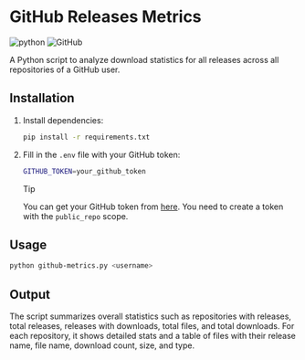 # GitHub Releases Metrics

![python](https://img.shields.io/badge/python-3.10-blue)
![GitHub](https://img.shields.io/badge/GitHub-API-white)

A Python script to analyze download statistics for all releases across all repositories of a GitHub user.

## Installation

1. Install dependencies:

    ```bash
    pip install -r requirements.txt
    ```

2. Fill in the `.env` file with your GitHub token:

    ```bash
    GITHUB_TOKEN=your_github_token
    ```

    > [!TIP]
    > You can get your GitHub token from [here](https://github.com/settings/tokens). You need to create a token with the `public_repo` scope.

## Usage

```bash
python github-metrics.py <username>
```

## Output

The script summarizes overall statistics such as repositories with releases, total releases, releases with downloads, total files, and total downloads. For each repository, it shows detailed stats and a table of files with their release name, file name, download count, size, and type.
